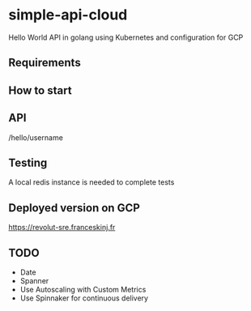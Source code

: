 # simple-api-cloud
Hello World API in golang using Kubernetes and configuration for GCP

## Requirements

## How to start

## API
/hello/username

## Testing
A local redis instance is needed to complete tests

## Deployed version on GCP
https://revolut-sre.franceskinj.fr

## TODO
- Date
- Spanner
- Use Autoscaling with Custom Metrics
- Use Spinnaker for continuous delivery